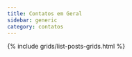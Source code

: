 ```yaml
---
title: Contatos em Geral 
sidebar: generic
category: contatos
---
```


{% include grids/list-posts-grids.html %} 